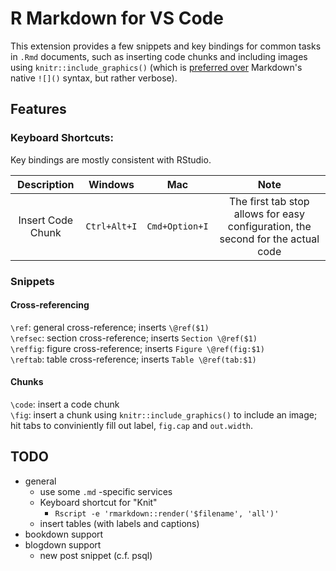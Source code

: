 # R Markdown for VS Code

This extension provides a few snippets and key bindings for common tasks in `.Rmd` documents, such as inserting code chunks and including images using `knitr::include_graphics()` (which is [preferred over](http://zevross.com/blog/2017/06/19/tips-and-tricks-for-working-with-images-and-figures-in-r-markdown-documents/#more-functionality-from-include_graphics) Markdown's native `![]()` syntax, but rather verbose).

## Features

### Keyboard Shortcuts:

Key bindings are mostly consistent with RStudio.

|    Description    |   Windows    |      Mac       |                                       Note                                       |
| :---------------: | :----------: | :------------: | :------------------------------------------------------------------------------: |
| Insert Code Chunk | `Ctrl+Alt+I` | `Cmd+Option+I` | The first tab stop allows for easy configuration, the second for the actual code |

### Snippets


#### Cross-referencing

`\ref`: general cross-reference; inserts `\@ref($1)`    
`\refsec`: section cross-reference; inserts `Section \@ref($1)`    
`\reffig`: figure cross-reference; inserts `Figure \@ref(fig:$1)`    
`\reftab`: table cross-reference; inserts `Table \@ref(tab:$1)`    

#### Chunks

`\code`: insert a code chunk   
`\fig`: insert a chunk using `knitr::include_graphics()` to include an image; hit tabs to conviniently fill out label, `fig.cap` and `out.width`.

## TODO

- general
  - use some `.md` -specific services
  - Keyboard shortcut for "Knit"
    - `Rscript -e 'rmarkdown::render('$filename', 'all')'`
  - insert tables (with labels and captions)
- bookdown support
- blogdown support
  - new post snippet (c.f. psql)


<!-- ## Requirements

If you have any requirements or dependencies, add a section describing those and how to install and configure them.

## Extension Settings

Include if your extension adds any VS Code settings through the `contributes.configuration` extension point.

For example:

This extension contributes the following settings:

* `myExtension.enable`: enable/disable this extension
* `myExtension.thing`: set to `blah` to do something

## Known Issues

Calling out known issues can help limit users opening duplicate issues against your extension.

## Release Notes

Users appreciate release notes as you update your extension.

### 1.0.0

Initial release of ...

### 1.0.1

Fixed issue #.

### 1.1.0

Added features X, Y, and Z. -->
